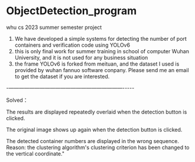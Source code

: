 # ObjectDetection_program
whu cs 2023 summer semester project
1.  We have developed a simple systems for detecting the number of port containers and verification code using YOLOv6
2. this is only final work for summer training in school of computer Wuhan University, and it is not used for any business situation
3. the frame YOLOv6 is forked from meituan, and the dataset I used is provided by wuhan fannuo software conpany. Please send me an email to get the dataset if you are interested.

-——————————————————————-----

Solved：

The results are displayed repeatedly overlaid when the detection button is clicked.

The original image shows up again when the detection button is clicked.

The detected container numbers are displayed in the wrong sequence. Reason: the clustering algorithm's clustering criterion has been changed to the vertical coordinate."

